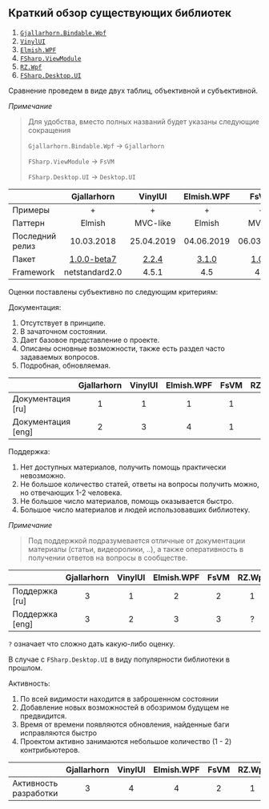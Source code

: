 ## Краткий обзор существующих библиотек

1. [`Gjallarhorn.Bindable.Wpf`](https://github.com/ReedCopsey/Gjallarhorn.Bindable)
2. [`VinylUI`](https://github.com/Acadian-Ambulance/vinyl-ui)
3. [`Elmish.WPF`](https://github.com/elmish/Elmish.WPF)
4. [`FSharp.ViewModule`](https://github.com/fsprojects/FSharp.ViewModule)
5. [`RZ.Wpf`](https://github.com/ruxo/WpfFs)
6. [`FSharp.Desktop.UI`](http://fsprojects.github.io/FSharp.Desktop.UI/index.html)


Сравнение проведем в виде двух таблиц, объективной и субъективной.

*Примечание*
> Для удобства, вместо полных названий будет указаны следующие сокращения
> 
> `Gjallarhorn.Bindable.Wpf` -> `Gjallarhorn`
> 
> `FSharp.ViewModule` -> `FsVM`
> 
> `FSharp.Desktop.UI` -> `Desktop.UI`


|                  | Gjallarhorn  | VinylUI    | Elmish.WPF  | FsVM       | RZ.Wpf     | Desktop.UI |
| -------------    |:--:          |:--:        |:--:         |:--:        | :---:      | :---:
| Примеры          | +            | +          | +           | -          | +          | +  
| Паттерн          | Elmish       | MVC-like   | Elmish      | MVVM       | MVVM       | MVC 
| Последний релиз  | 10.03.2018   | 25.04.2019 | 04.06.2019  | 06.03.2017 | 06.01.2016 | 26.11.2015  
| Пакет            | [1.0.0-beta7](https://www.nuget.org/packages/Gjallarhorn.Bindable.Wpf/)  | [2.2.4](https://www.nuget.org/packages/VinylUI/)  | [3.1.0](https://www.nuget.org/packages/Elmish.WPF)  | [1.0.7](https://www.nuget.org/packages/FSharp.ViewModule.Core/)  | [1.1.1](https://www.nuget.org/packages/RZ.Wpf/)  | [0.7.1](https://www.nuget.org/packages/FSharp.Desktop.UI/)  |
| Framework        | netstandard2.0  | 4.5.1   | 4.5         | 4.5        | 4.5        | 4.5  


Оценки поставлены субъективно по следующим критериям:

Документация:

1. Отсутствует в принципе.
2. В зачаточном состоянии.
3. Дает базовое представление о проекте.
4. Описаны основные возможности, также есть раздел часто задаваемых вопросов.
5. Подробная, обновляемая.
 
|                        | Gjallarhorn  | VinylUI | Elmish.WPF | FsVM | RZ.Wpf | Desktop.UI |
| -------------          |:--:          |:--:     |:--:        |:--:  | :---:  | :---:
| Документация [ru]      | 1            | 1       | 1          | 1    | 1      | 1  
| Документация [eng]     | 2            | 3       | 4          | 1    | 3      | 3  

Поддержка:

1. Нет доступных материалов, получить помощь практически невозможно. 
2. Не большое количество статей, ответы на вопросы получить можно, но отвечающих 1-2 человека.
3. Не большое число материалов, помощь оказывается быстро.
4. Большое число материалов и людей использовавших библиотеку.

*Примечание*

> Под поддержкой подразумевается отличные от документации материалы (статьи, видеоролики, ..), а также оперативность в получении ответов на вопросы в сообществе.

   
|                        | Gjallarhorn  | VinylUI | Elmish.WPF | FsVM | RZ.Wpf | Desktop.UI |
| -------------          |:--:          |:--:     |:--:        |:--:  | :---:  | :---:
| Поддержка [ru]         | 3            | 1       | 2          | 2    | 1      | ?  
| Поддержка [eng]        | 3            | 2       | 3          | 3    | ?      | ?  

`?` означает что сложно дать какую-либо оценку. 

В случае с `FSharp.Desktop.UI` в виду популярности библиотеки в прошлом.

Активность:

1. По всей видимости находится в заброшенном состоянии
2. Добавление новых возможностей в обозримом будущем не предвидится.
3. Время от времени появляются обновления, найденные баги исправляются быстро
4. Проектом активно занимаются небольшое количество (1 - 2) контрибьютеров.

|                        | Gjallarhorn | VinylUI | Elmish.WPF | FsVM | RZ.Wpf | Desktop.UI |
| -------------          |:--:         |:--:     |:--:        |:--:  | :---:  | :---:
| Активность разработки  | 3           | 4       | 4          | 2    | 1      | 1  
